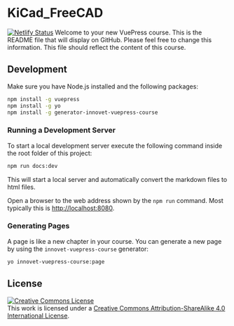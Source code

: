 # KiCad_FreeCAD
[![Netlify Status](https://api.netlify.com/api/v1/badges/3a51368e-f3d9-4517-9070-0f62719d9167/deploy-status)](https://app.netlify.com/sites/kicad-freecad/deploys)
Welcome to your new VuePress course. This is the README file that will display on GitHub. Please feel free to change this information. This file should reflect the content of this course.

## Development

Make sure you have Node.js installed and the following packages:

```bash
npm install -g vuepress
npm install -g yo
npm install -g generator-innovet-vuepress-course
```

### Running a Development Server

To start a local development server execute the following command inside the root folder of this project:

```bash
npm run docs:dev
```

This will start a local server and automatically convert the markdown files to html files.

Open a browser to the web address shown by the `npm run` command. Most typically this is [http://localhost:8080](http://localhost:8080).

### Generating Pages

A page is like a new chapter in your course. You can generate a new page by using the `innovet-vuepress-course` generator:

```bash
yo innovet-vuepress-course:page
```

## License

<a rel="license" href="http://creativecommons.org/licenses/by-sa/4.0/"><img alt="Creative Commons License" style="border-width:0" src="https://i.creativecommons.org/l/by-sa/4.0/88x31.png" /></a><br />This work is licensed under a <a rel="license" href="http://creativecommons.org/licenses/by-sa/4.0/">Creative Commons Attribution-ShareAlike 4.0 International License</a>.
